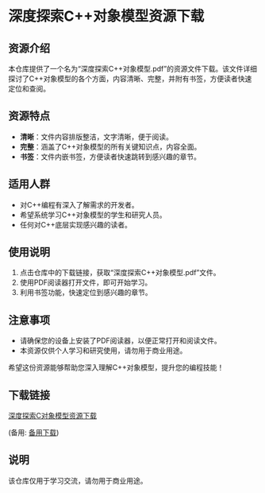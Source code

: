 # 深度探索C++对象模型资源下载

## 资源介绍

本仓库提供了一个名为“深度探索C++对象模型.pdf”的资源文件下载。该文件详细探讨了C++对象模型的各个方面，内容清晰、完整，并附有书签，方便读者快速定位和查阅。

## 资源特点

- **清晰**：文件内容排版整洁，文字清晰，便于阅读。
- **完整**：涵盖了C++对象模型的所有关键知识点，内容全面。
- **书签**：文件内嵌书签，方便读者快速跳转到感兴趣的章节。

## 适用人群

- 对C++编程有深入了解需求的开发者。
- 希望系统学习C++对象模型的学生和研究人员。
- 任何对C++底层实现感兴趣的读者。

## 使用说明

1. 点击仓库中的下载链接，获取“深度探索C++对象模型.pdf”文件。
2. 使用PDF阅读器打开文件，即可开始学习。
3. 利用书签功能，快速定位到感兴趣的章节。

## 注意事项

- 请确保您的设备上安装了PDF阅读器，以便正常打开和阅读文件。
- 本资源仅供个人学习和研究使用，请勿用于商业用途。

希望这份资源能够帮助您深入理解C++对象模型，提升您的编程技能！

## 下载链接
[深度探索C对象模型资源下载](https://pan.quark.cn/s/c0d3e2d228ef) 

(备用: [备用下载](https://pan.baidu.com/s/1V3rXKhQVx_kih-9nM0OElg?pwd=1234))

## 说明

该仓库仅用于学习交流，请勿用于商业用途。
